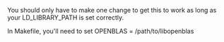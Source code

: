You should only have to make one change to get this to work as long as your LD_LIBRARY_PATH is set correctly.

In Makefile, you'll need to set OPENBLAS = /path/to/libopenblas
